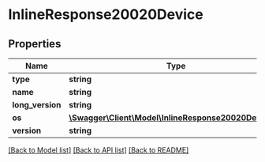 # InlineResponse20020Device

## Properties
Name | Type | Description | Notes
------------ | ------------- | ------------- | -------------
**type** | **string** |  | [optional] 
**name** | **string** |  | [optional] 
**long_version** | **string** |  | [optional] 
**os** | [**\Swagger\Client\Model\InlineResponse20020DeviceOs**](InlineResponse20020DeviceOs.md) |  | [optional] 
**version** | **string** |  | [optional] 

[[Back to Model list]](../../README.md#documentation-for-models) [[Back to API list]](../../README.md#documentation-for-api-endpoints) [[Back to README]](../../README.md)

